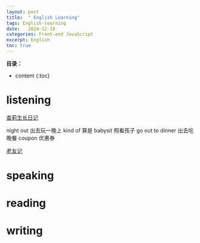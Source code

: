 ```yaml
---
layout: post
title:  " English Learning"
tags: English-learning
date:   2024-12-18
categories: Front-end JavaScript
excerpt: English
toc: true
---
```


**目录：**

* content
{:toc}



# listening

[查莉生长日记](https://www.bilibili.com/video/BV1iV4sesEGm/?spm_id_from=333.880.my_history.page.click&vd_source=5da465d0f5f1a453e61fcdcd0524c2d4)

night out 出去玩一晚上
kind of 算是
babysit 照看孩子
go out to dinner 出去吃晚餐
coupon 优惠券

[老友记](https://www.bilibili.com/video/BV1JYtee4ERR/?spm_id_from=333.880.my_history.page.click&vd_source=5da465d0f5f1a453e61fcdcd0524c2d4)








# speaking

# reading 

# writing









